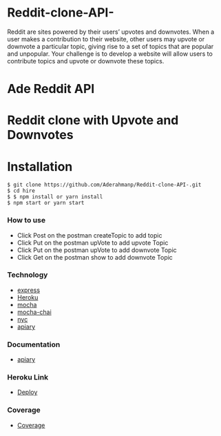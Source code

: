 # Reddit-clone-API-

Reddit are sites powered by their users’ upvotes and downvotes. When a user makes a contribution to their website, other users may upvote or downvote a particular topic, giving rise to a set of topics that are popular and unpopular. Your challenge is to develop a website will allow users to contribute topics and upvote or downvote these topics.

# Ade Reddit API

# Reddit clone with Upvote and Downvotes

# Installation

```
$ git clone https://github.com/Aderahmanp/Reddit-clone-API-.git
$ cd hire
$ $ npm install or yarn install
$ npm start or yarn start
```

### How to use

- Click Post on the postman createTopic to add topic
- Click Put on the postman upVote to add upvote Topic
- Click Put on the postman upVote to add downvote Topic
- Click Get on the postman show to add downvote Topic

### Technology

- [express](express.org)
- [Heroku](https://id.heroku.com)
- [mocha](https://mochajs.org/)
- [mocha-chai](https://www.chaijs.com)
- [nyc](https://www.npmjs.com/package/nyc)
- [apiary](https://apiary.io/)

### Documentation

- [apiary](https://drive.google.com/file/d/1y_dNfgKI-P3RB1lB5kT0qAaoR6ypPdoc/view?usp=sharing)

### Heroku Link

- [Deploy](ade-reddit-clone.herokuapp.com)

### Coverage

- [Coverage](ade-reddit-clone.herokuapp.com/coverage)
